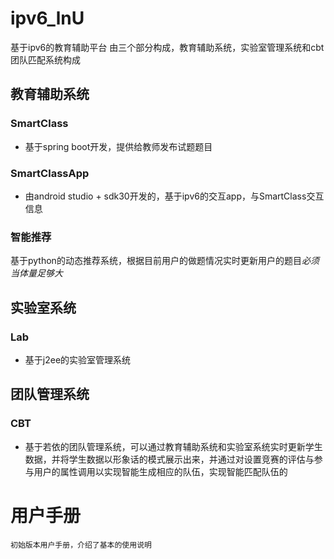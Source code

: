 # ipv6_lnU
基于ipv6的教育辅助平台
由三个部分构成，教育辅助系统，实验室管理系统和cbt团队匹配系统构成
## 教育辅助系统
### SmartClass
* 基于spring boot开发，提供给教师发布试题题目
### SmartClassApp
* 由android studio + sdk30开发的，基于ipv6的交互app，与SmartClass交互信息
### 智能推荐
基于python的动态推荐系统，根据目前用户的做题情况实时更新用户的题目*必须当体量足够大*
## 实验室系统
### Lab
* 基于j2ee的实验室管理系统
## 团队管理系统
### CBT
* 基于若依的团队管理系统，可以通过教育辅助系统和实验室系统实时更新学生数据，并将学生数据以形象话的模式展示出来，并通过对设置竞赛的评估与参与用户的属性调用以实现智能生成相应的队伍，实现智能匹配队伍的
# 用户手册
``
初始版本用户手册，介绍了基本的使用说明
``
